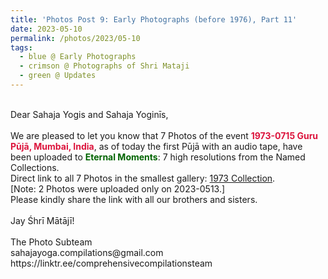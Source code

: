 ```yaml
---
title: 'Photos Post 9: Early Photographs (before 1976), Part 11'
date: 2023-05-10
permalink: /photos/2023/05-10
tags:
  - blue @ Early Photographs
  - crimson @ Photographs of Shri Mataji
  - green @ Updates
---
```


<p>
<br>
Dear Sahaja Yogis and Sahaja Yoginīs,<br>
<br>
We are pleased to let you know that 7 Photos of the event <font color="Crimson"><b>1973-0715 Guru Pūjā, Mumbai, India</b></font>, as of today the first Pūjā with an audio tape, have been uploaded to <font color="DarkGreen"><b>Eternal Moments</b></font>: 7 high resolutions from the Named Collections.<br>
Direct link to all 7 Photos in the smallest gallery: <a href="https://eternalmoments.smugmug.com/Collections/Yogi-Mahajan-Collection/1973/"> 1973 Collection</a>.<br>
[Note: 2 Photos were uploaded only on 2023-0513.]<br>
Please kindly share the link with all our brothers and sisters.<br>

<br>
Jay Śhrī Mātājī!<br>
<br>
The Photo Subteam<br>
sahajayoga.compilations@gmail.com<br>
https://linktr.ee/comprehensivecompilationsteam<br>
</p>
